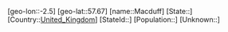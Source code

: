 ﻿---
location: [57.67,-2.5]
type: City
tags:
- geo/City


SpocWebEntityId: 32203
isDeleted: false
confidential: public

---
[geo-lon::-2.5]
[geo-lat::57.67]
[name::Macduff]
[State::]
[Country::[United_Kingdom](geo/Continent/Europe/United_Kingdom.md)]
[StateId::]
[Population::]
[Unknown::]

